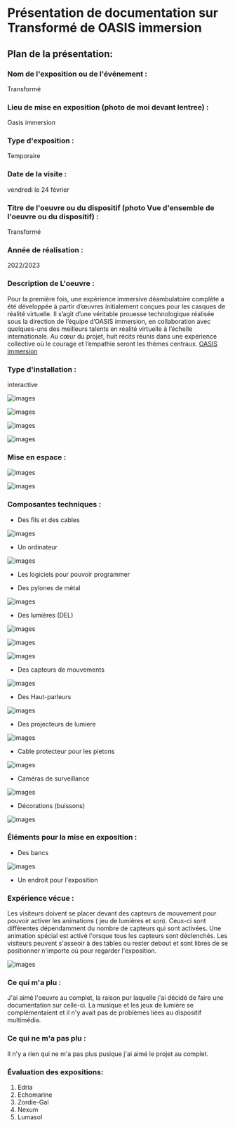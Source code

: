 # Présentation de documentation sur Transformé de OASIS immersion 

## Plan de la présentation:


### Nom de l'exposition ou de l'événement :
Transformé



### Lieu de mise en exposition (photo de moi devant lentree) :
Oasis immersion



### Type d'exposition :
Temporaire



### Date de la visite :
vendredi le 24 février

### Titre de l'oeuvre ou du dispositif (photo Vue d'ensemble de l'oeuvre ou du dispositif) :
Transformé

### Année de réalisation :
2022/2023 

### Description de L'oeuvre :
Pour la première fois, une expérience immersive déambulatoire complète a été développée à partir d’œuvres initialement conçues pour les casques de réalité virtuelle. Il s’agit d’une véritable prouesse technologique réalisée sous la direction de l’équipe d’OASIS immersion, en collaboration avec quelques-uns des meilleurs talents en réalité virtuelle à l’échelle internationale. Au cœur du projet, huit récits réunis dans une expérience collective où le courage et l’empathie seront les thèmes centraux. 
[OASIS immersion](https://oasis.im/transforme/)

### Type d'installation :
interactive

![images](media/Mycelium_Edria_vue_ensemble.jpg)


![images](media/Mycelium_Edria_vue_parlante_droite.jpg)


![images](media/Mycelium_Edria_vue_parlante_gauche.jpg)


![images](media/Mycelium_Edria_vue_parlante_face.jpg)

### Mise en espace :

![images](media/Mycelium_Edria_vue_ensemble.jpg)

![images](media/Mycelium_Edria_plan.jpeg)

### Composantes techniques :
* Des fils et des cables 

![images](media/Mycelium_Edria_composantes_cables.jpg)

* Un ordinateur

![images](media/Mycelium_Edria_composantes_ordinateur.jpg)

* Les logiciels pour pouvoir programmer


* Des pylones de métal

![images](media/Mycelium_Edria_vue_ensemble.jpg)

* Des lumières (DEL)

![images](media/Mycelium_Edria_composantes_DEL_1.jpg)


![images](media/Mycelium_Edria_composantes_DEL_2.jpg)


![images](media/Mycelium_Edria_composantes_DEL_3.jpg)


* Des capteurs de mouvements 

![images](media/Mycelium_Edria_composantes_capteurTOF.jpg)

* Des Haut-parleurs

![images](media/Mycelium_Edria_composantes_haut-parleurs.jpg)

* Des projecteurs de lumiere

![images](media/Mycelium_Edria_composantes_projecteurs.jpg)

* Cable protecteur pour les pietons

![images](media/Mycelium_Edria_composantes_protecteur_pieton.jpg)

*  Caméras de surveillance

![images](media/Mycelium_Edria_composantes_camera_surveillance.jpg)

*  Décorations (buissons)


![images](media/Mycelium_Edria_composantes_decorations.jpg)

### Éléments pour la mise en exposition :
* Des bancs

![images](media/Mycelium_Edria_composantes_tables.jpg)

* Un endroit pour l'exposition

### Expérience vécue :

Les visiteurs doivent se placer devant des capteurs de mouvement pour pouvoir activer les animations ( jeu de lumières et son). Ceux-ci sont différentes dépendamment du nombre de capteurs qui sont activées. Une animation spécial est activé l'orsque tous les capteurs sont déclenchés. Les visiteurs peuvent s'asseoir à des tables ou rester debout et sont libres de se positionner n'importe où pour regarder l'exposition. 

![images](media/Mycelium_Edria_posture_visiteur.jpg)

### Ce qui m'a plu :
J'ai aimé l'oeuvre au complet, la  raison pur laquelle j'ai décidé de faire une documentation sur celle-ci. La musique et les jeux de lumière se complémentaient et il n'y avait pas de problèmes liées au dispositif multimédia. 

### Ce qui ne m'a pas plu :

Il n'y a rien qui ne m'a pas plus pusique j'ai aimé le projet au complet.


### Évaluation des expositions:

1. Edria
2. Echomarine
3. Zordie-Gal
4. Nexum
5. Lumasol

